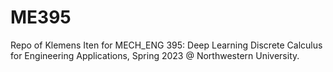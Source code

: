# ME395
Repo of Klemens Iten for MECH_ENG 395: Deep Learning Discrete Calculus for Engineering Applications, Spring 2023 @ Northwestern University.

